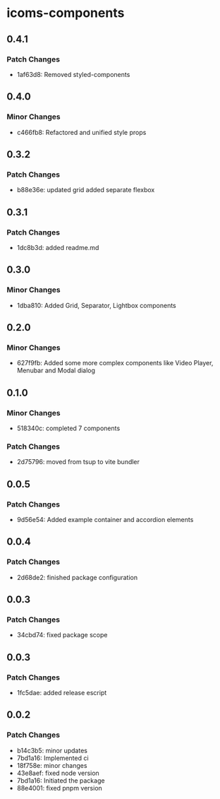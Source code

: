 # icoms-components

## 0.4.1

### Patch Changes

- 1af63d8: Removed styled-components

## 0.4.0

### Minor Changes

- c466fb8: Refactored and unified style props

## 0.3.2

### Patch Changes

- b88e36e: updated grid added separate flexbox

## 0.3.1

### Patch Changes

- 1dc8b3d: added readme.md

## 0.3.0

### Minor Changes

- 1dba810: Added Grid, Separator, Lightbox components

## 0.2.0

### Minor Changes

- 627f9fb: Added some more complex components like Video Player, Menubar and Modal dialog

## 0.1.0

### Minor Changes

- 518340c: completed 7 components

### Patch Changes

- 2d75796: moved from tsup to vite bundler

## 0.0.5

### Patch Changes

- 9d56e54: Added example container and accordion elements

## 0.0.4

### Patch Changes

- 2d68de2: finished package configuration

## 0.0.3

### Patch Changes

- 34cbd74: fixed package scope

## 0.0.3

### Patch Changes

- 1fc5dae: added release escript

## 0.0.2

### Patch Changes

- b14c3b5: minor updates
- 7bd1a16: Implemented ci
- 18f758e: minor changes
- 43e8aef: fixed node version
- 7bd1a16: Initiated the package
- 88e4001: fixed pnpm version
